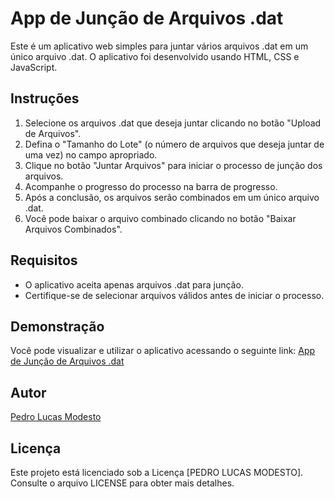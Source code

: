 # App de Junção de Arquivos .dat

Este é um aplicativo web simples para juntar vários arquivos .dat em um único arquivo .dat. O aplicativo foi desenvolvido usando HTML, CSS e JavaScript.

## Instruções

1. Selecione os arquivos .dat que deseja juntar clicando no botão "Upload de Arquivos".
2. Defina o "Tamanho do Lote" (o número de arquivos que deseja juntar de uma vez) no campo apropriado.
3. Clique no botão "Juntar Arquivos" para iniciar o processo de junção dos arquivos.
4. Acompanhe o progresso do processo na barra de progresso.
5. Após a conclusão, os arquivos serão combinados em um único arquivo .dat.
6. Você pode baixar o arquivo combinado clicando no botão "Baixar Arquivos Combinados".

## Requisitos

- O aplicativo aceita apenas arquivos .dat para junção.
- Certifique-se de selecionar arquivos válidos antes de iniciar o processo.

## Demonstração

Você pode visualizar e utilizar o aplicativo acessando o seguinte link: [App de Junção de Arquivos .dat](link_do_seu_aplicativo)

## Autor

[Pedro Lucas Modesto](link_do_seu_perfil_github_ou_site)

## Licença

Este projeto está licenciado sob a Licença [PEDRO LUCAS MODESTO]. Consulte o arquivo LICENSE para obter mais detalhes.
